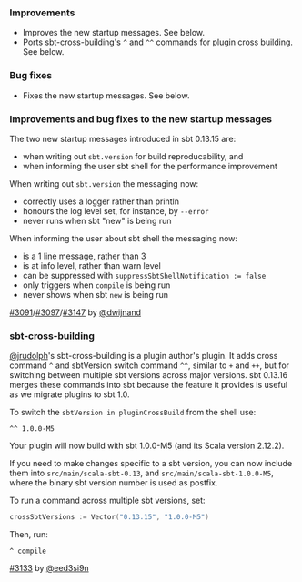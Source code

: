 
### Improvements

- Improves the new startup messages. See below.
- Ports sbt-cross-building's `^` and `^^` commands for plugin cross building. See below.

### Bug fixes

- Fixes the new startup messages. See below.

### Improvements and bug fixes to the new startup messages

The two new startup messages introduced in sbt 0.13.15 are:

- when writing out `sbt.version` for build reproducability, and
- when informing the user sbt shell for the performance improvement

When writing out `sbt.version` the messaging now:

- correctly uses a logger rather than println
- honours the log level set, for instance, by `--error`
- never runs when sbt "new" is being run

When informing the user about sbt shell the messaging now:

- is a 1 line message, rather than 3
- is at info level, rather than warn level
- can be suppressed with `suppressSbtShellNotification := false`
- only triggers when `compile` is being run
- never shows when sbt `new` is being run

[#3091][3091]/[#3097][3097]/[#3147][3147] by [@dwijnand][@dwijnand]

### sbt-cross-building

[@jrudolph][@jrudolph]'s sbt-cross-building is a plugin author's plugin.
It adds cross command `^` and sbtVersion switch command `^^`, similar to `+` and `++`,
but for switching between multiple sbt versions across major versions.
sbt 0.13.16 merges these commands into sbt because the feature it provides is useful as we migrate plugins to sbt 1.0.

To switch the `sbtVersion in pluginCrossBuild` from the shell use:

```
^^ 1.0.0-M5
```

Your plugin will now build with sbt 1.0.0-M5 (and its Scala version 2.12.2).

If you need to make changes specific to a sbt version, you can now include them into `src/main/scala-sbt-0.13`,
and `src/main/scala-sbt-1.0.0-M5`, where the binary sbt version number is used as postfix.

To run a command across multiple sbt versions, set:

```scala
crossSbtVersions := Vector("0.13.15", "1.0.0-M5")
```

Then, run:

```
^ compile
```

[#3133][3133] by [@eed3si9n][@eed3si9n]

  [3091]: https://github.com/sbt/sbt/issues/3091
  [3097]: https://github.com/sbt/sbt/issues/3097
  [3147]: https://github.com/sbt/sbt/pull/3147
  [3133]: https://github.com/sbt/sbt/pull/3133
  [@jrudolph]: https://github.com/jrudolph
  [@eed3si9n]: https://github.com/eed3si9n
  [@dwijnand]: https://github.com/dwijnand
